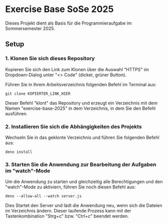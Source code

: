 # Exercise Base SoSe 2025

Dieses Projekt dient als Basis für die Programmieraufgabe im Sommersemester
2025.

## Setup

### 1. Klonen Sie sich dieses Repository

Kopieren Sie sich den Link zum Klonen über die Auswahl "HTTPS" im
Dropdown-Dialog unter "<> Code" (dicker, grüner Button).

Führen Sie in Ihrem Arbeitsverzeichnis folgenden Befehl im Terminal aus:

`git clone KOPIERTER_LINK_HIER`

Dieser Befehl "klont" das Repository und erzeugt ein Verzeichnis mit dem Namen
"exercise-base-2025" in dem Verzeichnis, in dem Sie den Befehl ausführen.

### 2. Installieren Sie sich die Abhängigkeiten des Projekts

Wechseln Sie in das geklonte Verzeichnis und führen Sie folgenden Befehl aus:

`deno install`

### 3. Starten Sie die Anwendung zur Bearbeitung der Aufgaben im "watch"-Mode

Um die Anwendung zu starten und gleichzeitig alle Berechtigungen und den
"watch"-Mode zu aktiviern, führen Sie noch diesen Befehl aus:

`deno --allow-all --watch server.js`

Dies Startet den Server und lädt die Anwendung neu, wenn sich die Dateien im
Verzeichnis ändern. Dieser laufende Prozess kann mit der Tastenkombination
"Strg+c" bzw. "Ctrl+c" beendet werden.

